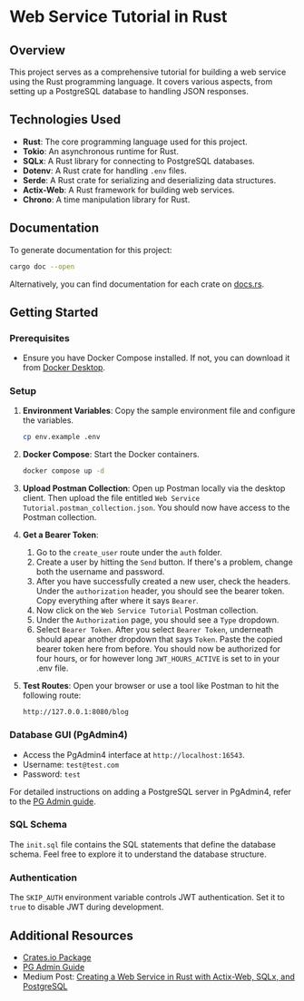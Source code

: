 # Web Service Tutorial in Rust

## Overview

This project serves as a comprehensive tutorial for building a web service using the Rust programming language. It covers various aspects, from setting up a PostgreSQL database to handling JSON responses.

## Technologies Used

- **Rust**: The core programming language used for this project.
- **Tokio**: An asynchronous runtime for Rust.
- **SQLx**: A Rust library for connecting to PostgreSQL databases.
- **Dotenv**: A Rust crate for handling `.env` files.
- **Serde**: A Rust crate for serializing and deserializing data structures.
- **Actix-Web**: A Rust framework for building web services.
- **Chrono**: A time manipulation library for Rust.

## Documentation

To generate documentation for this project:

```bash
cargo doc --open
```

Alternatively, you can find documentation for each crate on [docs.rs](https://docs.rs/).

## Getting Started

### Prerequisites

- Ensure you have Docker Compose installed. If not, you can download it from [Docker Desktop](https://www.docker.com/products/docker-desktop).

### Setup

1. **Environment Variables**: Copy the sample environment file and configure the variables.

    ```bash
    cp env.example .env
    ```

2. **Docker Compose**: Start the Docker containers.

    ```bash
    docker compose up -d
    ```
3. **Upload Postman Collection**: Open up Postman locally via the desktop client. Then upload the file entitled `Web Service Tutorial.postman_collection.json`. You should now have access to the Postman collection.
4. **Get a Bearer Token**:
    1. Go to the `create_user` route under the `auth` folder.
    2. Create a user by hitting the `Send` button. If there's a problem, change both the username and password.
    3. After you have successfully created a new user, check the headers. Under the `authorization` header, you should see the bearer token. Copy everything after where it says `Bearer`.
    4. Now click on the `Web Service Tutorial` Postman collection.
    5. Under the `Authorization` page, you should see a `Type` dropdown.
    6. Select `Bearer Token`. After you select `Bearer Token`, underneath should apear another dropdown that says `Token`. Paste the copied bearer token here from before. You should now be authorized for four hours, or for however long `JWT_HOURS_ACTIVE` is set to in your .env file.

6. **Test Routes**: Open your browser or use a tool like Postman to hit the following route:

    ```
    http://127.0.0.1:8080/blog
    ```

### Database GUI (PgAdmin4)

- Access the PgAdmin4 interface at `http://localhost:16543`.
- Username: `test@test.com`
- Password: `test`

For detailed instructions on adding a PostgreSQL server in PgAdmin4, refer to the [PG Admin guide](https://onexlab-io.medium.com/docker-compose-postgres-initdb-ba0021deef76).

### SQL Schema

The `init.sql` file contains the SQL statements that define the database schema. Feel free to explore it to understand the database structure.

### Authentication

The `SKIP_AUTH` environment variable controls JWT authentication. Set it to `true` to disable JWT during development.

## Additional Resources

- [Crates.io Package](https://crates.io/crates/webservice_tutorial)
- [PG Admin Guide](https://onexlab-io.medium.com/docker-compose-postgres-initdb-ba0021deef76)
- Medium Post: [Creating a Web Service in Rust with Actix-Web, SQLx, and PostgreSQL](https://hstreet.tech/creating-a-web-service-in-rust-with-actix-web-sqlx-and-postgresql-805c9d1aae35)
